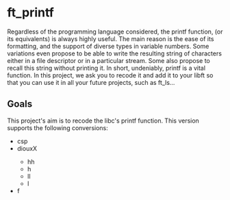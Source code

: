 # ft_printf

Regardless of the programming language considered, the printf function, (or its equivalents) is always highly useful. The main reason is the ease of its formatting, and the support of diverse types in variable numbers. Some variations even propose to be able to write the resulting string of characters either in a file descriptor or in a particular stream.
Some also propose to recall this string without printing it. In short, undeniably, printf is a vital function. In this project, we ask you to recode it and add it to your libft so that you can use it in all your future projects, such as ft_ls...

## Goals
This project's aim is to recode the libc's printf function.
This version supports the following conversions:
<ul>
<li>csp</li>
<li>diouxX</li>
<ul>
<li>hh</li>
<li>h</li>
<li>ll</li>
<li>l</li>
</ul>
<li>f</li>
</ul>
